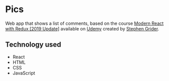 # Pics

Web app that shows a list of comments, based on the course [Modern React with Redux [2019 Update]](https://www.udemy.com/react-redux/) available on [Udemy](https://www.udemy.com/) created by [Stephen Grider](https://github.com/StephenGrider).

## Technology used

- React
- HTML
- CSS
- JavaScript
